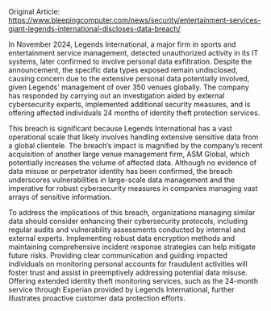 Original Article: https://www.bleepingcomputer.com/news/security/entertainment-services-giant-legends-international-discloses-data-breach/

In November 2024, Legends International, a major firm in sports and entertainment service management, detected unauthorized activity in its IT systems, later confirmed to involve personal data exfiltration. Despite the announcement, the specific data types exposed remain undisclosed, causing concern due to the extensive personal data potentially involved, given Legends' management of over 350 venues globally. The company has responded by carrying out an investigation aided by external cybersecurity experts, implemented additional security measures, and is offering affected individuals 24 months of identity theft protection services.

This breach is significant because Legends International has a vast operational scale that likely involves handling extensive sensitive data from a global clientele. The breach’s impact is magnified by the company’s recent acquisition of another large venue management firm, ASM Global, which potentially increases the volume of affected data. Although no evidence of data misuse or perpetrator identity has been confirmed, the breach underscores vulnerabilities in large-scale data management and the imperative for robust cybersecurity measures in companies managing vast arrays of sensitive information.

To address the implications of this breach, organizations managing similar data should consider enhancing their cybersecurity protocols, including regular audits and vulnerability assessments conducted by internal and external experts. Implementing robust data encryption methods and maintaining comprehensive incident response strategies can help mitigate future risks. Providing clear communication and guiding impacted individuals on monitoring personal accounts for fraudulent activities will foster trust and assist in preemptively addressing potential data misuse. Offering extended identity theft monitoring services, such as the 24-month service through Experian provided by Legends International, further illustrates proactive customer data protection efforts.